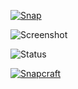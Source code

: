 [![Snap](https://snapcraft.io/static/images/badges/en/snap-store-white.svg)](https://snapcraft.io/unoffical-office)

![Screenshot]()

![Status](https://github.com/sirredbeard/unofficial-office/workflows/push-to-snapcraft/badge.svg)

[![Snapcraft](https://snapcraft.io/unofficial-office/badge.svg)](https://snapcraft.io/unofficial-office)

